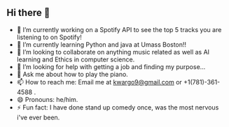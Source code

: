 ## Hi there 👋


- 🔭 I’m currently working on a Spotify API to see the top 5 tracks you are listening to on Spotify!
- 🌱 I’m currently learning Python and java at Umass Boston!!
- 👯 I’m looking to collaborate on anything music related as well as AI learning and Ethics         in computer science.
- 🤔 I’m looking for help with getting a job and finding my purpose...
- 💬 Ask me about how to play the piano.
- 📫 How to reach me: Email me at kwargo9@gmail.com or +1(781)-361-4588 .
- 😄 Pronouns: he/him.
- ⚡ Fun fact: I have done stand up comedy once, was the most nervous i've ever been.
